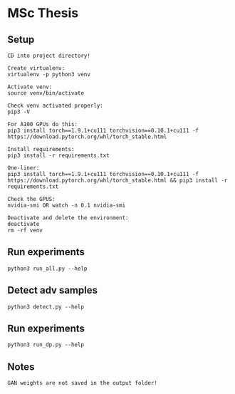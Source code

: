 # MSc Thesis

## Setup
```
CD into project directory!

Create virtualenv:
virtualenv -p python3 venv

Activate venv:
source venv/bin/activate

Check venv activated properly:
pip3 -V

For A100 GPUs do this:
pip3 install torch==1.9.1+cu111 torchvision==0.10.1+cu111 -f https://download.pytorch.org/whl/torch_stable.html

Install requirements:
pip3 install -r requirements.txt

One-liner:
pip3 install torch==1.9.1+cu111 torchvision==0.10.1+cu111 -f https://download.pytorch.org/whl/torch_stable.html && pip3 install -r requirements.txt

Check the GPUS:
nvidia-smi OR watch -n 0.1 nvidia-smi

Deactivate and delete the environment:
deactivate
rm -rf venv
```

## Run experiments
```
python3 run_all.py --help
```

## Detect adv samples
```
python3 detect.py --help

```

## Run experiments
```
python3 run_dp.py --help
```

## Notes
```
GAN weights are not saved in the output folder!
```
